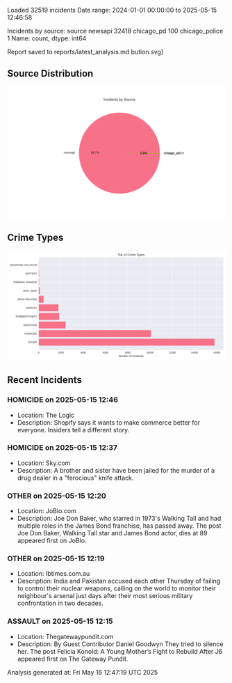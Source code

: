 
Loaded 32519 incidents
Date range: 2024-01-01 00:00:00 to 2025-05-15 12:46:58

Incidents by source:
source
newsapi           32418
chicago_pd          100
chicago_police        1
Name: count, dtype: int64

Report saved to reports/latest_analysis.md
bution.svg)

## Source Distribution
![Source Distribution](images/source_distribution.svg)

## Crime Types
![Crime Types](images/crime_types.svg)

## Recent Incidents

### HOMICIDE on 2025-05-15 12:46
- Location: The Logic
- Description: Shopify says it wants to make commerce better for everyone. Insiders tell a different story.


### HOMICIDE on 2025-05-15 12:37
- Location: Sky.com
- Description: A brother and sister have been jailed for the murder of a drug dealer in a "ferocious" knife attack.


### OTHER on 2025-05-15 12:20
- Location: JoBlo.com
- Description: Joe Don Baker, who starred in 1973's Walking Tall and had multiple roles in the James Bond franchise, has passed away.
The post Joe Don Baker, Walking Tall star and James Bond actor, dies at 89 appeared first on JoBlo.


### OTHER on 2025-05-15 12:19
- Location: Ibtimes.com.au
- Description: India and Pakistan accused each other Thursday of failing to control their nuclear weapons, calling on the world to monitor their neighbour's arsenal just days after their most serious military confrontation in two decades.


### ASSAULT on 2025-05-15 12:15
- Location: Thegatewaypundit.com
- Description: By Guest Contributor Daniel Goodwyn They tried to silence her.
The post Felicia Konold: A Young Mother’s Fight to Rebuild After J6 appeared first on The Gateway Pundit.

Analysis generated at: Fri May 16 12:47:19 UTC 2025
